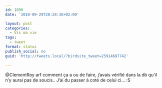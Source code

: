 ```yaml
---
id: 1099
date: '2010-09-29T20:28:36+02:00'

layout: post
categories:
  - Vis ma vie
tags:
  - tweet
format: status
publish_social: no
guid: 'http://tweets.local/?birdsite_tweet=25914697742'

---
```


@ClementRoy arf comment ça a ou de faire, j’avais vérifié dans la db qu’il n’y aurai pas de soucis.. J’ai du passer à coté de celui ci… :S